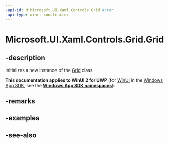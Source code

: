 ```yaml
---
-api-id: M:Microsoft.UI.Xaml.Controls.Grid.#ctor
-api-type: winrt constructor
---
```


<!-- Method syntax
public Grid()
-->

# Microsoft.UI.Xaml.Controls.Grid.Grid

## -description
Initializes a new instance of the [Grid](grid.md) class.

**This documentation applies to WinUI 2 for UWP** (for [WinUI](/windows/apps/winui/winui3/) in the [Windows App SDK](/windows/apps/windows-app-sdk/), see the **[Windows App SDK namespaces](/windows/windows-app-sdk/api/winrt/)**).

## -remarks

## -examples

## -see-also
